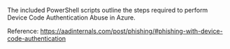 The included PowerShell scripts outline the steps required to perform Device Code Authentication Abuse in Azure.

Reference: https://aadinternals.com/post/phishing/#phishing-with-device-code-authentication